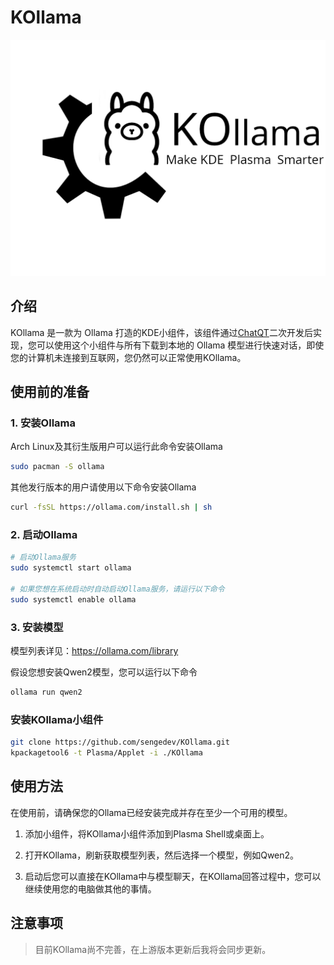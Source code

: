 # KOllama

![](KOllama.png)

## 介绍

KOllama 是一款为 Ollama 打造的KDE小组件，该组件通过[ChatQT](https://github.com/DenysMb/ChatQT-Plasmoid)二次开发后实现，您可以使用这个小组件与所有下载到本地的 Ollama 模型进行快速对话，即使您的计算机未连接到互联网，您仍然可以正常使用KOllama。

## 使用前的准备

### 1.  安装Ollama

Arch Linux及其衍生版用户可以运行此命令安装Ollama

```bash
sudo pacman -S ollama
```

其他发行版本的用户请使用以下命令安装Ollama

```bash
curl -fsSL https://ollama.com/install.sh | sh
```

### 2. 启动Ollama

```bash
# 启动Ollama服务
sudo systemctl start ollama

# 如果您想在系统启动时自动启动Ollama服务，请运行以下命令
sudo systemctl enable ollama
```
### 3. 安装模型

模型列表详见：https://ollama.com/library

假设您想安装Qwen2模型，您可以运行以下命令
```bash
ollama run qwen2
```

### 安装KOllama小组件

```bash
git clone https://github.com/sengedev/KOllama.git
kpackagetool6 -t Plasma/Applet -i ./KOllama
```
## 使用方法

在使用前，请确保您的Ollama已经安装完成并存在至少一个可用的模型。

1. 添加小组件，将KOllama小组件添加到Plasma Shell或桌面上。

2. 打开KOllama，刷新获取模型列表，然后选择一个模型，例如Qwen2。

3. 启动后您可以直接在KOllama中与模型聊天，在KOllama回答过程中，您可以继续使用您的电脑做其他的事情。

## 注意事项

> 目前KOllama尚不完善，在上游版本更新后我将会同步更新。
